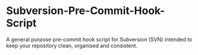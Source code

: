 Subversion-Pre-Commit-Hook-Script
=================================

A general purpose pre-commit hook script for Subversion (SVN) intended to keep your repository clean, organised and consistent.
